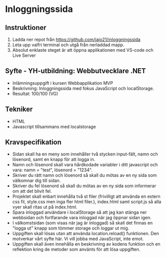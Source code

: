# Inloggningssida
## Instruktioner
1. Ladda ner repot från https://github.com/jajo21/inloggningssida
2. Leta upp valfri terminal och utgå från nerladdad mapp.
3. Absolut enklaste steget är att öppna applikationen med VS-code och Live Server

## Syfte - YH-utbildning: Webbutvecklare .NET
* Inlämningsuppgift i kursen Webbapplikation MVP
* Beskrivning: Inloggningssida med fokus JavaScript och localStorage.
* Resultat: 100/100 (VG)

## Tekniker
* HTML
* Javascript tillsammans med localstorage

## Kravspecifikation
* Sidan skall ha en meny som innehåller två stycken input-fält,  namn och lösenord, samt en knapp för att logga in.
* Namn och lösenord skall vara hårdkodade variabler i ditt javascript och vara: namn = "test", lösenord = "1234".
* Skriver du rätt namn och lösenord så skall du mötas av en ny sida som välkomnar dig till sidan.
* Skriver du fel lösenord så skall du mötas av en ny sida som informerar om att det blivit fel.
* Projektet skall enbart innehålla två st filer (frivilligt att använda en extern css fil, style.css men inga fler html filer.), index.html samt script.js så alla vyer skall ritas ut på index.html.
* Spara inloggad användare i localStorage så att jag kan stänga ner webbsidan och fortfarande vara inloggad när jag öppnar sidan igen.
* I välkomstsidan (som visas när jag är inloggad) så skall det finnas en "logga ut" knapp som tömmer storage och loggar ut mig.
* Uppgiften skall lösas utan att använda location.reload() funktionen. Den motverkar vårt syfte här. Vi vill jobba med JavaScript, inte emot.
* Uppgiften skall även innehålla en beskrivning av kodens funktion och en reflektion kring de metoder som använts för att lösa uppgiften.
